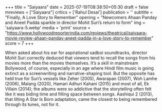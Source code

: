+++
title = "Saiyaara"
date = 2025-07-19T08:38:50+05:30
draft = false
mreviews = ["Saiyaara"]
critics = ['Rahul Desai']
publication = ''
subtitle = "Finally, A Love Story to Remember"
opening = "Newcomers Ahaan Panday and Aneet Padda sparkle in director Mohit Suri’s return to form"
img = 'saiyaara-5.webp'
media = 'print'
source = "https://www.hollywoodreporterindia.com/reviews/theatrical/saiyaara-movie-review-ahaan-panday-aneet-padda-in-a-love-story-to-remember"
score = 7
+++

When asked about his ear for aspirational sadboi soundtracks, director Mohit Suri correctly deduced that viewers tend to recall the songs from his movies more than the movies themselves. It’s a skill in mainstream Bollywood, of course, especially in an age where Hindi film music is going extinct as a screenwriting and narrative-shaping tool. But the opposite has held true for Suri’s vessels like Zeher (2005), Awarapan (2007), Woh Lamhe (2006), Malang (2020), Hamari Adhuri Kahani (2015) and most of all, Ek Villain (2014); the albums were so addictive that the storytelling often felt like it was biding time and filling space between songs. Aashiqui 2 (2013), that lilting A Star Is Born adaptation, came the closest to being remembered through its tunes, not for it.
